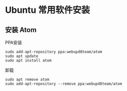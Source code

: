 # Ubuntu 常用软件安装

## 安装 Atom

PPA安装
```
sudo add-apt-repository ppa:webupd8team/atom
sudo apt update
sudo apt install atom
```

卸载
```
sudo apt remove atom
sudo add-apt-repository --remove ppa:webupd8team/atom
```
